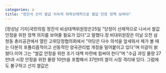 ```yaml
---
categories: a
title: "정진석 산지 쌀값 지속적 하락선제적으로 쌀값 안정 정책 보여야"
---
```

[정성남 기자]국민의힘 정진석 비상대책위원장은25일 "당정이 선제적으로 나서서 쌀값 안정을 위한 정책 의지를 보여줄 필요가 있다"고 말했다.정 비대위원장은 이날 오전 삼청동 총리공관에서 열린 고위당정협의회에서 "야당은 다수 의석을 앞세워서 제가 볼 때는 다분히 포퓰리즘적이고 선동적인 양곡관리법 개정을 밀어붙이고 있다"며 이같이 밝혔다.이어 그는 "쌀값 안정을 위한 조기 대책 마련에 힘써야 한다"며 "수급 과잉 물량 27만t과 시장 안정을 위한 물량 10만t을 포함해서 37만t의 쌀이 시장 격리돼 있다. 그럼에도 불구하고 산지 쌀값은